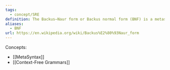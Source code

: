 ```yaml
---
tags:
  - concept/SRE
definition: The Backus–Naur form or Backus normal form (BNF) is a metasyntax notation for context-free grammars.
aliases:
  - BNF
url: https://en.wikipedia.org/wiki/Backus%E2%80%93Naur_form
---
```

Concepts:
- [[MetaSyntax]]
- [[Context-Free Grammars]]

